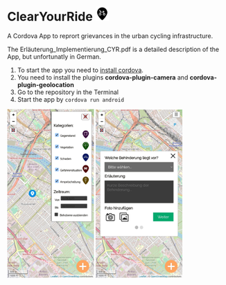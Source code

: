  # ClearYourRide <img src="img/logo2.png" alt="Cycle-Logo" style="width:30px;"/>
 A Cordova App to reprort grievances in the urban cycling infrastructure. 

 The Erläuterung_Implementierung_CYR.pdf is a detailed description of the App, but unfortunatly in German.

 1. To start the app you need to [install cordova](https://cordova.apache.org/docs/en/10.x/guide/cli/).
 2. You need to install the plugins **cordova-plugin-camera** and **cordova-plugin-geolocation**
 3. Go to the repository in the Terminal
 4. Start the app by `cordova run android`

 <img src="img\Screenshot_filter.jpg" alt="Screenshot Filter function" style="width:200px;"/> <img src="img\Screenshot_meldung.jpg" alt="Screenshot of a report" style="width:200px;"/>

